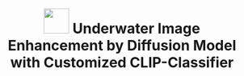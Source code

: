 <div align="center">

<h1><img src="C:\Users\MaQianWen\Desktop\wave.png" width="50"> Underwater Image Enhancement by Diffusion Model with Customized CLIP-Classifier</h1>
